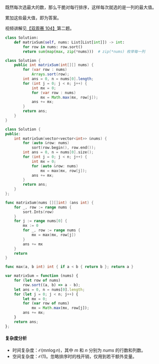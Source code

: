 既然每次选最大的数，那么干脆对每行排序，这样每次就选的是一列的最大值。

累加这些最大值，即为答案。

视频讲解见[【双周赛 104】](https://www.bilibili.com/video/BV1fV4y1r7e6/)第二题。

```py [sol1-Python3]
class Solution:
    def matrixSum(self, nums: List[List[int]]) -> int:
        for row in nums: row.sort()
        return sum(map(max, zip(*nums)))  # zip(*nums) 枚举每一列
```

```java [sol1-Java]
class Solution {
    public int matrixSum(int[][] nums) {
        for (var row : nums)
            Arrays.sort(row);
        int ans = 0, n = nums[0].length;
        for (int j = 0; j < n; j++) {
            int mx = 0;
            for (var row : nums)
                mx = Math.max(mx, row[j]);
            ans += mx;
        }
        return ans;
    }
}
```

```cpp [sol1-C++]
class Solution {
public:
    int matrixSum(vector<vector<int>> &nums) {
        for (auto &row: nums)
            sort(row.begin(), row.end());
        int ans = 0, n = nums[0].size();
        for (int j = 0; j < n; j++) {
            int mx = 0;
            for (auto &row: nums)
                mx = max(mx, row[j]);
            ans += mx;
        }
        return ans;
    }
};
```

```go [sol1-Go]
func matrixSum(nums [][]int) (ans int) {
	for _, row := range nums {
		sort.Ints(row)
	}
	for j := range nums[0] {
		mx := 0
		for _, row := range nums {
			mx = max(mx, row[j])
		}
		ans += mx
	}
	return
}

func max(a, b int) int { if a < b { return b }; return a }
```

```js [sol-JavaScript]
var matrixSum = function (nums) {
    for (let row of nums)
        row.sort((a, b) => a - b);
    let ans = 0, n = nums[0].length;
    for (let j = 0; j < n; j++) {
        let mx = 0;
        for (var row of nums)
            mx = Math.max(mx, row[j]);
        ans += mx;
    }
    return ans;
};
```

#### 复杂度分析

- 时间复杂度：$\mathcal{O}(mn\log n)$，其中 $m$ 和 $n$ 分别为 $\textit{nums}$ 的行数和列数。
- 空间复杂度：$\mathcal{O}(1)$。忽略排序时的栈开销，仅用到若干额外变量。

